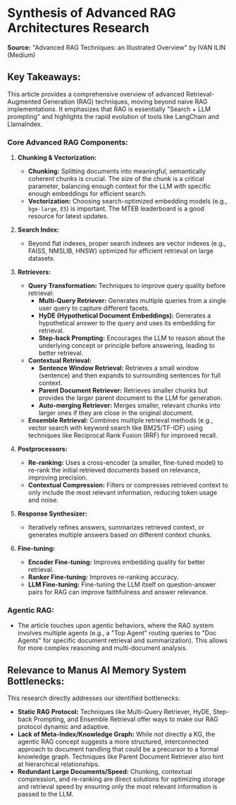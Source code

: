 # Synthesis of Advanced RAG Architectures Research

**Source:** "Advanced RAG Techniques: an Illustrated Overview" by IVAN ILIN (Medium)

## Key Takeaways:

This article provides a comprehensive overview of advanced Retrieval-Augmented Generation (RAG) techniques, moving beyond naive RAG implementations. It emphasizes that RAG is essentially "Search + LLM prompting" and highlights the rapid evolution of tools like LangChain and LlamaIndex.

### Core Advanced RAG Components:

1.  **Chunking & Vectorization:**
    *   **Chunking:** Splitting documents into meaningful, semantically coherent chunks is crucial. The size of the chunk is a critical parameter, balancing enough context for the LLM with specific enough embeddings for efficient search.
    *   **Vectorization:** Choosing search-optimized embedding models (e.g., `bge-large`, `E5`) is important. The MTEB leaderboard is a good resource for latest updates.

2.  **Search Index:**
    *   Beyond flat indexes, proper search indexes are vector indexes (e.g., FAISS, NMSLIB, HNSW) optimized for efficient retrieval on large datasets.

3.  **Retrievers:**
    *   **Query Transformation:** Techniques to improve query quality before retrieval:
        *   **Multi-Query Retriever:** Generates multiple queries from a single user query to capture different facets.
        *   **HyDE (Hypothetical Document Embeddings):** Generates a hypothetical answer to the query and uses its embedding for retrieval.
        *   **Step-back Prompting:** Encourages the LLM to reason about the underlying concept or principle before answering, leading to better retrieval.
    *   **Contextual Retrieval:**
        *   **Sentence Window Retrieval:** Retrieves a small window (sentence) and then expands to surrounding sentences for full context.
        *   **Parent Document Retriever:** Retrieves smaller chunks but provides the larger parent document to the LLM for generation.
        *   **Auto-merging Retriever:** Merges smaller, relevant chunks into larger ones if they are close in the original document.
    *   **Ensemble Retrieval:** Combines multiple retrieval methods (e.g., vector search with keyword search like BM25/TF-IDF) using techniques like Reciprocal Rank Fusion (RRF) for improved recall.

4.  **Postprocessors:**
    *   **Re-ranking:** Uses a cross-encoder (a smaller, fine-tuned model) to re-rank the initial retrieved documents based on relevance, improving precision.
    *   **Contextual Compression:** Filters or compresses retrieved context to only include the most relevant information, reducing token usage and noise.

5.  **Response Synthesizer:**
    *   Iteratively refines answers, summarizes retrieved context, or generates multiple answers based on different context chunks.

6.  **Fine-tuning:**
    *   **Encoder Fine-tuning:** Improves embedding quality for better retrieval.
    *   **Ranker Fine-tuning:** Improves re-ranking accuracy.
    *   **LLM Fine-tuning:** Fine-tuning the LLM itself on question-answer pairs for RAG can improve faithfulness and answer relevance.

### Agentic RAG:

*   The article touches upon agentic behaviors, where the RAG system involves multiple agents (e.g., a "Top Agent" routing queries to "Doc Agents" for specific document retrieval and summarization). This allows for more complex reasoning and multi-document analysis.

## Relevance to Manus AI Memory System Bottlenecks:

This research directly addresses our identified bottlenecks:

*   **Static RAG Protocol:** Techniques like Multi-Query Retriever, HyDE, Step-back Prompting, and Ensemble Retrieval offer ways to make our RAG protocol dynamic and adaptive.
*   **Lack of Meta-Index/Knowledge Graph:** While not directly a KG, the agentic RAG concept suggests a more structured, interconnected approach to document handling that could be a precursor to a formal knowledge graph. Techniques like Parent Document Retriever also hint at hierarchical relationships.
*   **Redundant Large Documents/Speed:** Chunking, contextual compression, and re-ranking are direct solutions for optimizing storage and retrieval speed by ensuring only the most relevant information is passed to the LLM.

